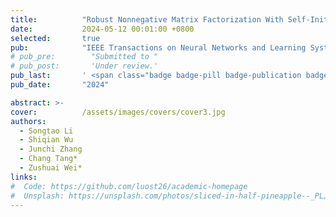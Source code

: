 ```yaml
---
title:          "Robust Nonnegative Matrix Factorization With Self-Initiated Multigraph Contrastive Fusion"
date:           2024-05-12 00:01:00 +0800
selected:       true
pub:            "IEEE Transactions on Neural Networks and Learning Systems"
# pub_pre:        "Submitted to "
# pub_post:       'Under review.'
pub_last:       ' <span class="badge badge-pill badge-publication badge-success">SCI一区 TOP</span>'
pub_date:       "2024"

abstract: >-
cover:          /assets/images/covers/cover3.jpg
authors:
  - Songtao Li
  - Shiqian Wu
  - Junchi Zhang
  - Chang Tang*
  - Zushuai Wei*
links:
#  Code: https://github.com/luost26/academic-homepage
#  Unsplash: https://unsplash.com/photos/sliced-in-half-pineapple--_PLJZmHZzk
---
```

